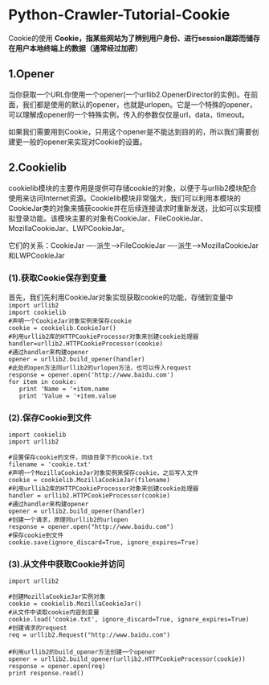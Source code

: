# Python-Crawler-Tutorial-Cookie
Cookie的使用
**Cookie，指某些网站为了辨别用户身份、进行session跟踪而储存在用户本地终端上的数据（通常经过加密）**  
## 1.Opener
当你获取一个URL你使用一个opener(一个urllib2.OpenerDirector的实例)。在前面，我们都是使用的默认的opener，也就是urlopen。它是一个特殊的opener，可以理解成opener的一个特殊实例，传入的参数仅仅是url，data，timeout。

如果我们需要用到Cookie，只用这个opener是不能达到目的的，所以我们需要创建更一般的opener来实现对Cookie的设置。  

## 2.Cookielib
cookielib模块的主要作用是提供可存储cookie的对象，以便于与urllib2模块配合使用来访问Internet资源。Cookielib模块非常强大，我们可以利用本模块的CookieJar类的对象来捕获cookie并在后续连接请求时重新发送，比如可以实现模拟登录功能。该模块主要的对象有CookieJar、FileCookieJar、MozillaCookieJar、LWPCookieJar。

它们的关系：CookieJar —-派生—->FileCookieJar  —-派生—–>MozillaCookieJar和LWPCookieJar

### (1).获取Cookie保存到变量
首先，我们先利用CookieJar对象实现获取cookie的功能，存储到变量中  
`import urllib2`</br>
`import cookielib`</br>
`#声明一个CookieJar对象实例来保存cookie`</br>
`cookie = cookielib.CookieJar()`</br>
`#利用urllib2库的HTTPCookieProcessor对象来创建cookie处理器`</br>
`handler=urllib2.HTTPCookieProcessor(cookie)`</br>
`#通过handler来构建opener`</br>
`opener = urllib2.build_opener(handler)`</br>
`#此处的open方法同urllib2的urlopen方法，也可以传入request`</br>
`response = opener.open('http://www.baidu.com')`</br>
`for item in cookie:`</br>
 `   print 'Name = '+item.name`</br>
 `   print 'Value = '+item.value`</br>
 
 ### (2).保存Cookie到文件
`import cookielib`</br>
`import urllib2`
 
`#设置保存cookie的文件，同级目录下的cookie.txt`</br>
`filename = 'cookie.txt'`</br>
`#声明一个MozillaCookieJar对象实例来保存cookie，之后写入文件`</br>
`cookie = cookielib.MozillaCookieJar(filename)`</br>
`#利用urllib2库的HTTPCookieProcessor对象来创建cookie处理器`</br>
`handler = urllib2.HTTPCookieProcessor(cookie)`</br>
`#通过handler来构建opener`</br>
`opener = urllib2.build_opener(handler)`</br>
`#创建一个请求，原理同urllib2的urlopen`</br>
`response = opener.open("http://www.baidu.com")`</br>
`#保存cookie到文件`</br>
`cookie.save(ignore_discard=True, ignore_expires=True)`</br>

### (3).从文件中获取Cookie并访问
`import urllib2`
 
`#创建MozillaCookieJar实例对象`</br>
`cookie = cookielib.MozillaCookieJar()`</br>
`#从文件中读取cookie内容到变量`</br>
`cookie.load('cookie.txt', ignore_discard=True, ignore_expires=True)`</br>
`#创建请求的request`</br>
`req = urllib2.Request("http://www.baidu.com")`</br></br>
`#利用urllib2的build_opener方法创建一个opener`</br>
`opener = urllib2.build_opener(urllib2.HTTPCookieProcessor(cookie))`</br>
`response = opener.open(req)`</br>
`print response.read()`</br>


